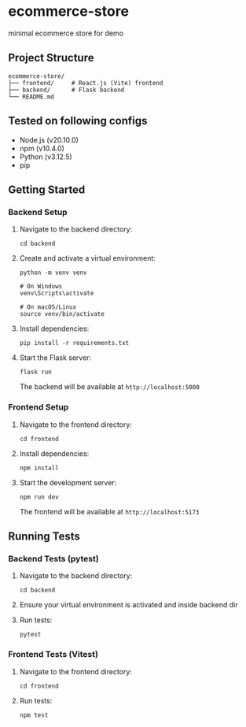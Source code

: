 # ecommerce-store
minimal ecommerce store for demo

## Project Structure

```
ecommerce-store/
├── frontend/     # React.js (Vite) frontend
├── backend/      # Flask backend
└── README.md
```

## Tested on following configs

- Node.js (v20.10.0)
- npm (v10.4.0)
- Python (v3.12.5)
- pip 

## Getting Started

### Backend Setup

1. Navigate to the backend directory:
   ```
   cd backend
   ```

2. Create and activate a virtual environment:
   ```
   python -m venv venv
   
   # On Windows
   venv\Scripts\activate
   
   # On macOS/Linux
   source venv/bin/activate
   ```

3. Install dependencies:
   ```
   pip install -r requirements.txt
   ```

4. Start the Flask server:
   ```
   flask run
   ```

   The backend will be available at `http://localhost:5000`

### Frontend Setup

1. Navigate to the frontend directory:
   ```
   cd frontend
   ```

2. Install dependencies:
   ```
   npm install
   ```

3. Start the development server:
   ```
   npm run dev
   ```

   The frontend will be available at `http://localhost:5173`

## Running Tests

### Backend Tests (pytest)

1. Navigate to the backend directory:
   ```
   cd backend
   ```

2. Ensure your virtual environment is activated and inside backend dir

3. Run tests:
   ```
   pytest
   ```

### Frontend Tests (Vitest)

1. Navigate to the frontend directory:
   ```
   cd frontend
   ```

2. Run tests:
   ```
   npm test
   ```
